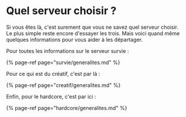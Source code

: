 # Quel serveur choisir ?

Si vous êtes là, c'est surement que vous ne savez quel serveur choisir.  
Le plus simple reste encore d'essayer les trois. Mais voici quand même quelques informations pour vous aider à les départager.

Pour toutes les informations sur le serveur survie :

{% page-ref page="survie/generalites.md" %}

Pour ce qui est du créatif, c'est par là :

{% page-ref page="creatif/generalites.md" %}

Enfin, pour le hardcore, c'est par ici :

{% page-ref page="hardcore/generalites.md" %}


